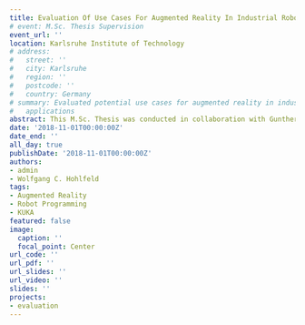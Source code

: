 ```yaml
---
title: Evaluation Of Use Cases For Augmented Reality In Industrial Robotics
# event: M.Sc. Thesis Supervision
event_url: ''
location: Karlsruhe Institute of Technology
# address:
#   street: ''
#   city: Karlsruhe
#   region: ''
#   postcode: ''
#   country: Germany
# summary: Evaluated potential use cases for augmented reality in industrial robotics
#   applications
abstract: This M.Sc. Thesis was conducted in collaboration with Gunther Schiefer and Martin Bandmann from KUKA. The goal was to evaluate the usefulness of Augmented Reality in future robot set-up and programming paradigms. Interfaces between the KUKA software and the Microsoft HoloLens were developed. The display of safety zones via Augmented Reality during robot set-up was identified as a promising application area.
date: '2018-11-01T00:00:00Z'
date_end: ''
all_day: true
publishDate: '2018-11-01T00:00:00Z'
authors:
- admin
- Wolfgang C. Hohlfeld 
tags:
- Augmented Reality
- Robot Programming
- KUKA
featured: false
image:
  caption: ''
  focal_point: Center
url_code: ''
url_pdf: ''
url_slides: ''
url_video: ''
slides: ''
projects:
- evaluation
---
```


